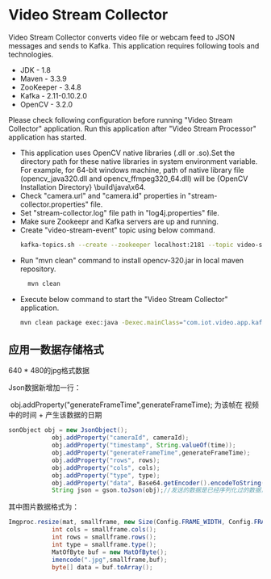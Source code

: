 # Video Stream Collector
Video Stream Collector converts video file or webcam feed to JSON messages and sends to Kafka. This application requires following tools and technologies.

- JDK - 1.8
- Maven - 3.3.9
- ZooKeeper - 3.4.8
- Kafka - 2.11-0.10.2.0
- OpenCV - 3.2.0

Please check following configuration before running "Video Stream Collector" application. Run this application after "Video Stream Processor" application has started.
- This application uses OpenCV native libraries (.dll or .so).Set the directory path for these native libraries in system environment variable. For example, for 64-bit windows machine, path of native library file (opencv_java320.dll and opencv_ffmpeg320_64.dll) will be {OpenCV Installation Directory} \build\java\x64.
- Check "camera.url" and "camera.id" properties in "stream-collector.properties" file. 
- Set "stream-collector.log" file path in "log4j.properties" file. 
- Make sure Zookeepr and Kafka servers are up and running.
- Create "video-stream-event" topic using below command.
  ```sh
  kafka-topics.sh --create --zookeeper localhost:2181 --topic video-stream-event --replication-factor 1 --partitions 3
  ```
- Run "mvn clean" command to install opencv-320.jar in local maven repository. 
  ```sh
    mvn clean 
  ```
- Execute below command to start the "Video Stream Collector" application.
  ```sh
  mvn clean package exec:java -Dexec.mainClass="com.iot.video.app.kafka.collector.VideoStreamCollector" -Dexec.cleanupDaemonThreads=false
  ```

## 应用一数据存储格式

640 * 480的jpg格式数据

Json数据新增加一行：

​			obj.addProperty("generateFrameTime",generateFrameTime); 为该帧在  视频中的时间  + 产生该数据的日期

```java
sonObject obj = new JsonObject();
			obj.addProperty("cameraId", cameraId);
			obj.addProperty("timestamp", String.valueOf(time));
			obj.addProperty("generateFrameTime",generateFrameTime);
			obj.addProperty("rows", rows);
			obj.addProperty("cols", cols);
			obj.addProperty("type", type);
			obj.addProperty("data", Base64.getEncoder().encodeToString(data));
			String json = gson.toJson(obj);//发送的数据是已经序列化过的数据，但是kafka会在进行一次序
```

其中图片数据格式为：

```java
Imgproc.resize(mat, smallframe, new Size(Config.FRAME_WIDTH, Config.FRAME_HEIGHT), 0, 0, Imgproc.INTER_CUBIC);
			int cols = smallframe.cols();
			int rows = smallframe.rows();
			int type = smallframe.type();
			MatOfByte buf = new MatOfByte();
			imencode(".jpg",smallframe,buf);
			byte[] data = buf.toArray();
```



